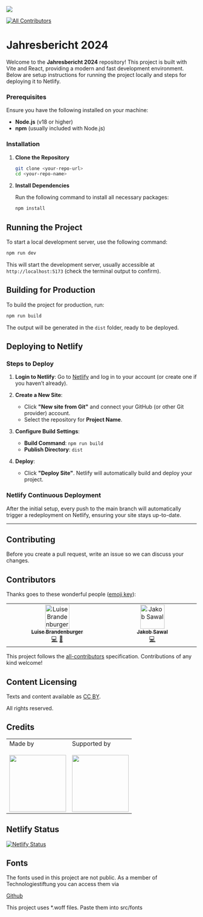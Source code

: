 ![](https://img.shields.io/badge/Built%20with%20%E2%9D%A4%EF%B8%8F-at%20Technologiestiftung%20Berlin-blue)

<!-- ALL-CONTRIBUTORS-BADGE:START - Do not remove or modify this section -->

[![All Contributors](https://img.shields.io/badge/all_contributors-3-orange.svg?style=flat-square)](#contributors-)

<!-- ALL-CONTRIBUTORS-BADGE:END -->

# Jahresbericht 2024

Welcome to the **Jahresbericht 2024** repository! This project is built with Vite and React, providing a modern and fast development environment. Below are setup instructions for running the project locally and steps for deploying it to Netlify.

### Prerequisites

Ensure you have the following installed on your machine:

- **Node.js** (v18 or higher)
- **npm** (usually included with Node.js)

### Installation

1. **Clone the Repository**

   ```bash
   git clone <your-repo-url>
   cd <your-repo-name>
   ```

2. **Install Dependencies**

   Run the following command to install all necessary packages:

   ```bash
   npm install
   ```

## Running the Project

To start a local development server, use the following command:

```bash
npm run dev
```

This will start the development server, usually accessible at `http://localhost:5173` (check the terminal output to confirm).

## Building for Production

To build the project for production, run:

```bash
npm run build
```

The output will be generated in the `dist` folder, ready to be deployed.

## Deploying to Netlify

### Steps to Deploy

1. **Login to Netlify**: Go to [Netlify](https://www.netlify.com/) and log in to your account (or create one if you haven’t already).

2. **Create a New Site**:

   - Click **"New site from Git"** and connect your GitHub (or other Git provider) account.
   - Select the repository for **Project Name**.

3. **Configure Build Settings**:

   - **Build Command**: `npm run build`
   - **Publish Directory**: `dist`

4. **Deploy**:
   - Click **"Deploy Site"**. Netlify will automatically build and deploy your project.

### Netlify Continuous Deployment

After the initial setup, every push to the main branch will automatically trigger a redeployment on Netlify, ensuring your site stays up-to-date.

---

## Contributing

Before you create a pull request, write an issue so we can discuss your changes.

## Contributors

Thanks goes to these wonderful people ([emoji key](https://allcontributors.org/docs/en/emoji-key)):

<!-- ALL-CONTRIBUTORS-LIST:START - Do not remove or modify this section -->
<!-- prettier-ignore-start -->
<!-- markdownlint-disable -->
<table>
  <tbody>
    <tr>
      <td align="center" valign="top" width="14.28%"><a href="https:/github.com/LuiseBrandenburger"><img src="https://avatars.githubusercontent.com/u/61413319?s=?s=64" width="64px;" alt="Luise Brandenburger"/><br /><sub><b>Luise Brandenburger</b></sub></a><br /><a href="https://github.com/technologiestiftung/jahresbericht-2024/commits?author=LuiseBrandenburger" title="Code">💻</a> <a href="https://github.com/technologiestiftung/jahresbericht-2024/pulls?q=is%3Apr+reviewed-by%3ALuiseBrandenburger" title="Reviewed Pull Requests">👀</a></td>
      <td align="center" valign="top" width="14.28%"><a href="https:/github.com/JS-TSB"><img src="https://avatars.githubusercontent.com/u/185074060?v=4?s=64" width="64px;" alt="Jakob Sawal"/><br /><sub><b>Jakob Sawal</b></sub></a><br /><a href="https://github.com/technologiestiftung/jahresbericht-2024/commits?author=JS-TSB" title="Code">💻</a></td>
    </tr>
  </tbody>
</table>

<!-- markdownlint-restore -->
<!-- prettier-ignore-end -->

<!-- ALL-CONTRIBUTORS-LIST:END -->

This project follows the [all-contributors](https://github.com/all-contributors/all-contributors) specification. Contributions of any kind welcome!

## Content Licensing

Texts and content available as [CC BY](https://creativecommons.org/licenses/by/3.0/de/).

All rights reserved.

## Credits

<table>
  <tr>
    <td>
      Made by  <a href="https://www.technologiestiftung-berlin.de/">
        <br />
        <br />
        <img width="150" src="https://logos.citylab-berlin.org/logo-technologiestiftung-berlin-de.svg" />
      </a>
    </td>
    <td>
      Supported by <a href="https://www.berlin.de/">
        <br />
        <br />
        <img width="150" src="https://logos.citylab-berlin.org/logo-berlin.svg" />
      </a>
    </td>
  </tr>
</table>

## Netlify Status

[![Netlify Status](https://api.netlify.com/api/v1/badges/43366a5f-d2ed-45c9-bc22-c65a0da455c5/deploy-status)](https://app.netlify.com/sites/jahresbericht-2024/deploys)

## Fonts

The fonts used in this project are not public. As a member of Technologiestiftung you can access them via

[Github](https://github.com/technologiestiftung/static-files)

This project uses \*.woff files. Paste them into src/fonts
